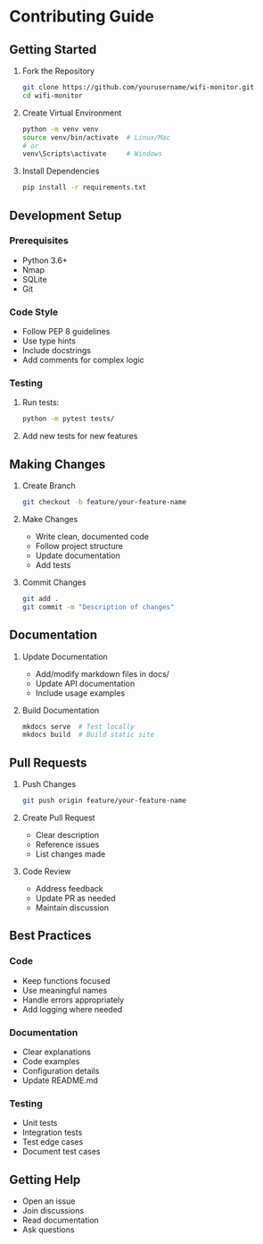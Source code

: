 # Contributing Guide

## Getting Started

1. Fork the Repository
   ```bash
   git clone https://github.com/yourusername/wifi-monitor.git
   cd wifi-monitor
   ```

2. Create Virtual Environment
   ```bash
   python -m venv venv
   source venv/bin/activate  # Linux/Mac
   # or
   venv\Scripts\activate     # Windows
   ```

3. Install Dependencies
   ```bash
   pip install -r requirements.txt
   ```

## Development Setup

### Prerequisites
- Python 3.6+
- Nmap
- SQLite
- Git

### Code Style
- Follow PEP 8 guidelines
- Use type hints
- Include docstrings
- Add comments for complex logic

### Testing
1. Run tests:
   ```bash
   python -m pytest tests/
   ```

2. Add new tests for new features

## Making Changes

1. Create Branch
   ```bash
   git checkout -b feature/your-feature-name
   ```

2. Make Changes
   - Write clean, documented code
   - Follow project structure
   - Update documentation
   - Add tests

3. Commit Changes
   ```bash
   git add .
   git commit -m "Description of changes"
   ```

## Documentation

1. Update Documentation
   - Add/modify markdown files in docs/
   - Update API documentation
   - Include usage examples

2. Build Documentation
   ```bash
   mkdocs serve  # Test locally
   mkdocs build  # Build static site
   ```

## Pull Requests

1. Push Changes
   ```bash
   git push origin feature/your-feature-name
   ```

2. Create Pull Request
   - Clear description
   - Reference issues
   - List changes made

3. Code Review
   - Address feedback
   - Update PR as needed
   - Maintain discussion

## Best Practices

### Code
- Keep functions focused
- Use meaningful names
- Handle errors appropriately
- Add logging where needed

### Documentation
- Clear explanations
- Code examples
- Configuration details
- Update README.md

### Testing
- Unit tests
- Integration tests
- Test edge cases
- Document test cases

## Getting Help

- Open an issue
- Join discussions
- Read documentation
- Ask questions 